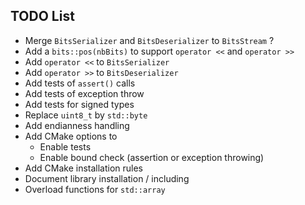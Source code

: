 ## TODO List
- Merge `BitsSerializer` and `BitsDeserializer` to `BitsStream` ?
- Add a `bits::pos(nbBits)` to support `operator <<` and  `operator >>`
- Add `operator <<` to `BitsSerializer`
- Add `operator >>` to `BitsDeserializer`
- Add tests of `assert()` calls
- Add tests of exception throw
- Add tests for signed types
- Replace `uint8_t` by `std::byte`
- Add endianness handling
- Add CMake options to
  - Enable tests
  - Enable bound check (assertion or exception throwing)
- Add CMake installation rules
- Document library installation / including
- Overload functions for `std::array`